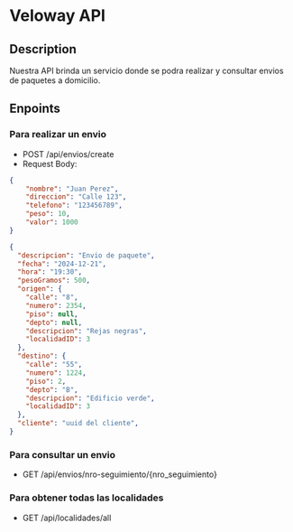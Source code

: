 # Veloway API

## Description
Nuestra API brinda un servicio donde se podra realizar y consultar envios de paquetes a domicilio.

## Enpoints
### Para realizar un envio
- POST /api/envios/create
- Request Body:
```json
{
    "nombre": "Juan Perez",
    "direccion": "Calle 123",
    "telefono": "123456789",
    "peso": 10,
    "valor": 1000
}

{
  "descripcion": "Envio de paquete",
  "fecha": "2024-12-21",
  "hora": "19:30",
  "pesoGramos": 500,
  "origen": {
    "calle": "8",
    "numero": 2354,
    "piso": null,
    "depto": null,
    "descripcion": "Rejas negras",
    "localidadID": 3
  },
  "destino": {
    "calle": "55",
    "numero": 1224,
    "piso": 2,
    "depto": "B",
    "descripcion": "Edificio verde",
    "localidadID": 3
  },
  "cliente": "uuid del cliente",
}
```

### Para consultar un envio
- GET /api/envios/nro-seguimiento/{nro_seguimiento}

### Para obtener todas las localidades
- GET /api/localidades/all

